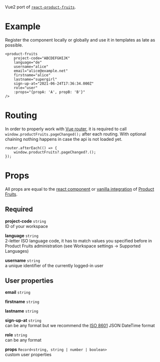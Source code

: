 Vue2 port of [`react-product-fruits`](https://www.npmjs.com/package/react-product-fruits).

# Example
Register the component locally or globally and use it in templates as late as possible.
```
<product-fruits
    project-code="ABCDEFGHIJK"
    language="de"
    username="alice"
    email="alice@example.net"
    firstname="alice"
    lastname="supergirl"
    sign-up-at="2021-06-24T17:36:34.000Z"
    role="user"
    :props="{propA: 'A', propB: 'B'}"
/>
```

# Routing
In order to properly work with [Vue router](https://router.vuejs.org/), it is required to call `window.productFruits.pageChanged();` after each routing.
With optional chaining nothing happens in case the api is not loaded yet.
```
router.afterEach(() => {
    window.productFruits?.pageChanged?.();
});
```

# Props
All props are equal to the [react component](https://docs.productfruits.com/developers/integration-react-nextjs) or [vanilla integration](https://docs.productfruits.com/developers/integration-web-applications) of [Product Fruits](https://productfruits.com/).

## Required
**project-code** `string`<br/>
ID of your workspace

**language** `string`<br/>
2-letter ISO language code, it has to match values you specified before in Product Fruits administration (see Workspace settings -> Supported Languages)

**username** `string`<br/>
a unique identifier of the currently logged-in user

## User properties
**email** `string`<br/>

**firstname** `string`<br/>

**lastname** `string`<br/>

**sign-up-at** `string`<br/>
can be any format but we recommend the [ISO 8601](https://en.wikipedia.org/wiki/ISO_8601) JSON DateTime format

**role** `string`<br/>
can be any format

**props** `Record<string, string | number | boolean>`<br/>
custom user properties
